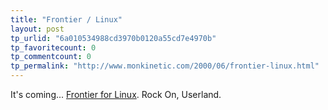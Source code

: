 ```yaml
---
title: "Frontier / Linux"
layout: post
tp_urlid: "6a010534988cd3970b0120a55cd7e4970b"
tp_favoritecount: 0
tp_commentcount: 0
tp_permalink: "http://www.monkinetic.com/2000/06/frontier-linux.html"
---
```

It&#39;s coming... <a href="http://www.biermania.com/">Frontier for Linux</a>. Rock On, Userland.
